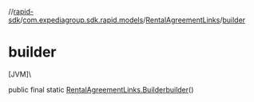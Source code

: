 //[rapid-sdk](../../../index.md)/[com.expediagroup.sdk.rapid.models](../index.md)/[RentalAgreementLinks](index.md)/[builder](builder.md)

# builder

[JVM]\

public final static [RentalAgreementLinks.Builder](-builder/index.md)[builder](builder.md)()
